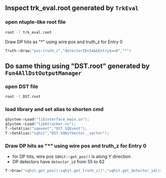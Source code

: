 ## Inspect trk_eval.root generated by `TrkEval`

### open ntuple-like root file
```bash
root -l trk_eval.root
```

Draw DP hits as "*" using wire pos and truth_z for Entry 0
```C++
Truth->Draw("pos:truth_z","detectorID>54&&Entry$==0","*")
```

## Do same thing using "DST.root" generated by `Fun4AllDstOutputManager`


### open DST file
```bash
root -l DST.root
```

### load library and set alias to shorten cmd
```C++
gSystem->Load("libinterface_main.so");
gSystem->Load("libktracker.so");
T->SetAlias("sqevent","DST.SQEvent");
T->SetAlias("sqhit","DST.SQHitVector._vector");
```

### Draw DP hits as "*" using wire pos and truth_z for Entry 0
 - for DP hits, wire pos `SQHit::get_pos()` is along Y direction
 - DP detectors have `detector_id` from 55 to 62
```C++
T->Draw("sqhit.get_pos():sqhit.get_truth_z()","sqhit.get_detector_id()>54&&Entry$==0","*");
```
